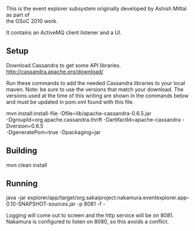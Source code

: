 This is the event explorer subsystem originally developed by Ashish Mittal as part of \
the GSoC 2010 work.


It contains an ActiveMQ client listener and a UI.

Setup
-----
Download Cassandra to get some API libraries.
http://cassandra.apache.org/download/

Run these commands to add the needed Cassandra libraries to your local maven.
Note: be sure to use the versions that match your download.  The versions used at the time
of this writing are shown in the commands below and must be updated in pom.xml found with
this file.


mvn install:install-file -Dfile=lib/apache-cassandra-0.6.5.jar \
  -DgroupId=org.apache.cassandra.thrift -DartifactId=apache-cassandra -Dversion=0.6.5 \
  -DgeneratePom=true -Dpackaging=jar


Building
--------

mvn clean install


Running
-------

java -jar explorer/app/target/org.sakaiproject.nakamura.eventexplorer.app-0.10-SNAPSHOT-sources.jar -p 8081 -f -

Logging will come out to screen and the http service will be on 8081. 
Nakamura is configured to listen on 8080, so this avoids a conflict.


